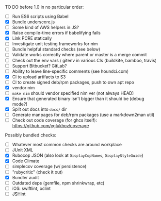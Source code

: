 
TO DO before 1.0 in no particular order:

- [ ] Run ES6 scripts using Babel
- [x] Bundle underscore.js
- [ ] Some kind of AWS helpers in JS?
- [x] Raise compile-time errors if babelifying fails
- [x] Link PCRE statically
- [ ] Investigate unit testing frameworks for nim
- [ ] Bundle helpful standard checks (see below)
- [ ] Validate works correctly where parent or master is a merge commit
- [ ] Check out the env vars / gitenv in various CIs (buildkite, bamboo, travis)
- [ ] Support Bitbucket? GitLab?
- [ ] Ability to leave line-specific comments (see houndci.com)
- [x] CI to upload artifacts to S3
- [ ] CI to create signed deb/rpm packages, push to own apt repo
- [x] vendor nim
- [ ] `make nim` should vendor specified nim ver (not always HEAD)
- [x] Ensure that generated binary isn't bigger than it should be (debug mode?)
- [x] Split out docs into `docs/` dir
- [ ] Generate manpages for deb/rpm packages (use a markdown2man util)
- [ ] Check out code coverage (for ghcs itself): https://github.com/yglukhov/coverage

Possibly bundled checks:
- [ ] Whatever most common checks are around workplace
- [ ] JUnit XML
- [x] Rubocop JSON (also look at `DisplayCopNames`, `DisplayStyleGuide`)
- [x] Code Climate
- [ ] simplecov coverage (w/ persistence)
- [ ] "rubycritic" (check it out)
- [x] Bundler audit
- [ ] Outdated deps (gemfile, npm shrinkwrap, etc)
- [ ] iOS: swiftlint, oclint
- [ ] JSHint
